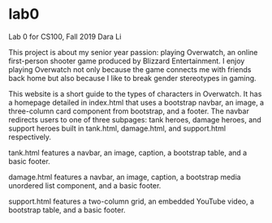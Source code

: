 # lab0
Lab 0 for CS100, Fall 2019
Dara Li

This project is about my senior year passion: playing Overwatch, an online first-person shooter game produced by Blizzard Entertainment. I enjoy playing Overwatch not only because the game connects me with friends back home but also because I like to break gender stereotypes in gaming. 

This website is a short guide to the types of characters in Overwatch. It has a homepage detailed in index.html that uses a bootstrap navbar, an image, a three-column card component from bootstrap, and a footer. The navbar redirects users to one of three subpages: tank heroes, damage heroes, and support heroes built in tank.html, damage.html, and support.html respectively. 

tank.html features a navbar, an image, caption, a bootstrap table, and a basic footer. 

damage.html features a navbar, an image, caption, a bootstrap media unordered list component, and a basic footer.

support.html features a two-column grid, an embedded YouTube video, a bootstrap table, and a basic footer.